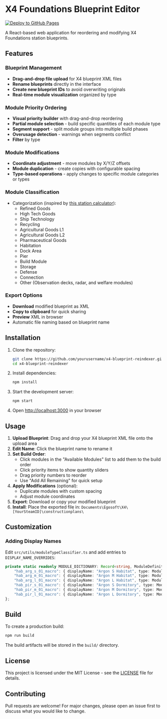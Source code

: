 # X4 Foundations Blueprint Editor

[![Deploy to GitHub Pages](https://github.com/DanielGRasmussen/x4-reindexer/actions/workflows/deploy.yml/badge.svg)](https://github.com/DanielGRasmussen/x4-reindexer/actions)

A React-based web application for reordering and modifying X4 Foundations station blueprints.

## Features

### Blueprint Management
- **Drag-and-drop file upload** for X4 blueprint XML files
- **Rename blueprints** directly in the interface
- **Create new blueprint IDs** to avoid overwriting originals
- **Real-time module visualization** organized by type

### Module Priority Ordering
- **Visual priority builder** with drag-and-drop reordering
- **Partial module selection** - build specific quantities of each module type
- **Segment support** - split module groups into multiple build phases
- **Overusage detection** - warnings when segments conflict
- **Filter** by type

### Module Modifications
- **Coordinate adjustment** - move modules by X/Y/Z offsets
- **Module duplication** - create copies with configurable spacing
- **Type-based operations** - apply changes to specific module categories or types

### Module Classification
- Categorization (inspired by [this station calculator](http://www.x4-game.com/#/station-calculator)):
	- Refined Goods
	- High Tech Goods
	- Ship Technology
	- Recycling
	- Agricultural Goods L1
	- Agricultural Goods L2
	- Pharmaceutical Goods
	- Habitation
	- Dock Area
	- Pier
	- Build Module
	- Storage
	- Defense
	- Connection
	- Other (Observation decks, radar, and welfare modules)

### Export Options
- **Download** modified blueprint as XML
- **Copy to clipboard** for quick sharing
- **Preview** XML in browser
- Automatic file naming based on blueprint name

## Installation

1. Clone the repository:
	```bash
	git clone https://github.com/yourusername/x4-blueprint-reindexer.git
	cd x4-blueprint-reindexer
	```

2. Install dependencies:
	```bash
	npm install
	```

3. Start the development server:
	```bash
	npm start
	```

4. Open [http://localhost:3000](http://localhost:3000) in your browser

## Usage

1. **Upload Blueprint**: Drag and drop your X4 blueprint XML file onto the upload area
2. **Edit Name**: Click the blueprint name to rename it
3. **Set Build Order**:
	- Click modules in the "Available Modules" list to add them to the build order
	- Click priority items to show quantity sliders
	- Drag priority numbers to reorder
	- Use "Add All Remaining" for quick setup
4. **Apply Modifications** (optional):
	- Duplicate modules with custom spacing
	- Adjust module coordinates
5. **Export**: Download or copy your modified blueprint
6. **Install**: Place the exported file in: `Documents\Egosoft\X4\[YourSteamID]\constructionplans\`

## Customization

### Adding Display Names

Edit `src/utils/moduleTypeClassifier.ts` and add entries to `DISPLAY_NAME_OVERRIDES`:

```typescript
private static readonly MODULE_DICTIONARY: Record<string, ModuleDefinition> = {
	"hab_arg_s_01_macro": { displayName: "Argon S Habitat", type: ModuleType.Habitation },
	"hab_arg_m_01_macro": { displayName: "Argon M Habitat", type: ModuleType.Habitation },
	"hab_arg_l_01_macro": { displayName: "Argon L Habitat", type: ModuleType.Habitation },
	"hab_pir_s_01_macro": { displayName: "Argon S Dormitory", type: ModuleType.Habitation },
	"hab_pir_m_01_macro": { displayName: "Argon M Dormitory", type: ModuleType.Habitation },
	"hab_pir_l_01_macro": { displayName: "Argon L Dormitory", type: ModuleType.Habitation },
};
```

## Build

To create a production build:

```bash
npm run build
```

The build artifacts will be stored in the `build/` directory.

## License

This project is licensed under the MIT License - see the [LICENSE](LICENSE) file for details.

## Contributing

Pull requests are welcome! For major changes, please open an issue first to discuss what you would like to change.